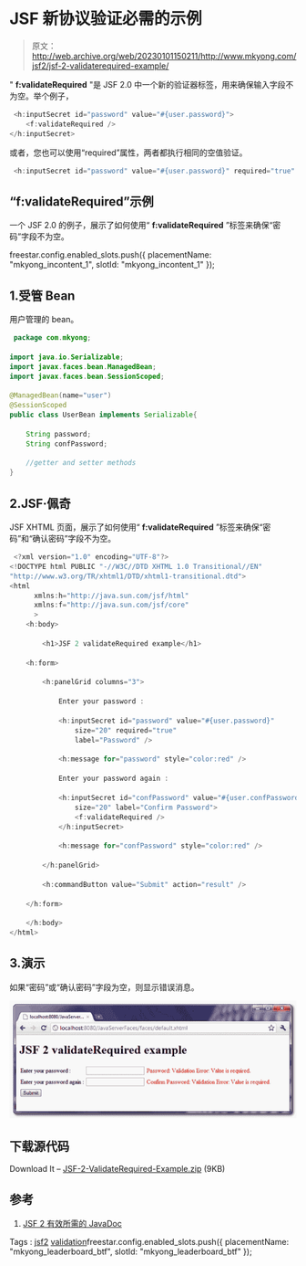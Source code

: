 # JSF 新协议验证必需的示例

> 原文：<http://web.archive.org/web/20230101150211/http://www.mkyong.com/jsf2/jsf-2-validaterequired-example/>

" **f:validateRequired** "是 JSF 2.0 中一个新的验证器标签，用来确保输入字段不为空。举个例子，

```java
 <h:inputSecret id="password" value="#{user.password}">
    <f:validateRequired />	
</h:inputSecret> 
```

或者，您也可以使用“required”属性，两者都执行相同的空值验证。

```java
 <h:inputSecret id="password" value="#{user.password}" required="true" /> 
```

## “f:validateRequired”示例

一个 JSF 2.0 的例子，展示了如何使用“ **f:validateRequired** ”标签来确保“密码”字段不为空。

freestar.config.enabled_slots.push({ placementName: "mkyong_incontent_1", slotId: "mkyong_incontent_1" });

## 1.受管 Bean

用户管理的 bean。

```java
 package com.mkyong;

import java.io.Serializable;
import javax.faces.bean.ManagedBean;
import javax.faces.bean.SessionScoped;

@ManagedBean(name="user")
@SessionScoped
public class UserBean implements Serializable{

	String password;
	String confPassword;

	//getter and setter methods
} 
```

## 2.JSF·佩奇

JSF XHTML 页面，展示了如何使用“ **f:validateRequired** ”标签来确保“密码”和“确认密码”字段不为空。

```java
 <?xml version="1.0" encoding="UTF-8"?>
<!DOCTYPE html PUBLIC "-//W3C//DTD XHTML 1.0 Transitional//EN" 
"http://www.w3.org/TR/xhtml1/DTD/xhtml1-transitional.dtd">
<html    
      xmlns:h="http://java.sun.com/jsf/html"
      xmlns:f="http://java.sun.com/jsf/core"
      >
    <h:body>

    	<h1>JSF 2 validateRequired example</h1>

	<h:form>

		<h:panelGrid columns="3">

			Enter your password : 

			<h:inputSecret id="password" value="#{user.password}" 
				size="20" required="true"
				label="Password" />

			<h:message for="password" style="color:red" />

			Enter your password again : 

			<h:inputSecret id="confPassword" value="#{user.confPassword}" 
				size="20" label="Confirm Password">
				<f:validateRequired />	
			</h:inputSecret>

			<h:message for="confPassword" style="color:red" />

		</h:panelGrid>

		<h:commandButton value="Submit" action="result" />

	</h:form>

    </h:body>
</html> 
```

## 3.演示

如果“密码”或“确认密码”字段为空，则显示错误消息。



![jsf2-ValidateRequired-Example](img/671f691f9b93173a111d8288e0d81265.png "jsf2-ValidateRequired-Example")

## 下载源代码

Download It – [JSF-2-ValidateRequired-Example.zip](http://web.archive.org/web/20210305084830/http://www.mkyong.com/wp-content/uploads/2010/10/JSF-2-ValidateRequired-Example.zip) (9KB)

## 参考

1.  [JSF 2 有效所需的 JavaDoc](http://web.archive.org/web/20210305084830/https://javaserverfaces.dev.java.net/nonav/docs/2.0/pdldocs/facelets/f/validateRequired.html)

Tags : [jsf2](http://web.archive.org/web/20210305084830/https://mkyong.com/tag/jsf2/) [validation](http://web.archive.org/web/20210305084830/https://mkyong.com/tag/validation/)freestar.config.enabled_slots.push({ placementName: "mkyong_leaderboard_btf", slotId: "mkyong_leaderboard_btf" });<input type="hidden" id="mkyong-current-postId" value="7521">
